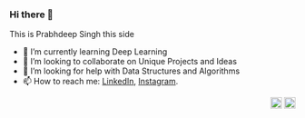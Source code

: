 ### Hi there 👋

This is Prabhdeep Singh this side
<!--
**prabhdeepsingh3499/prabhdeepsingh3499** is a ✨ _special_ ✨ repository because its `README.md` (this file) appears on your GitHub profile.
-->

- 🌱 I’m currently learning Deep Learning
- 👯 I’m looking to collaborate on Unique Projects and Ideas
- 🤔 I’m looking for help with Data Structures and Algorithms
- 📫 How to reach me: [LinkedIn](https://www.linkedin.com/in/prabhdeep-singh-946672156/), [Instagram](https://www.instagram.com/prabhdeep.singh.3499/).

<p align="right">
<a href=https://www.instagram.com/prabhdeep.singh.3499/ target="blank"><img align="center" src=https://cdn.jsdelivr.net/npm/simple-icons@3.0.1/icons/instagram.svg alt="prabhdeep.singh.3499" height="20" width="20" /></a>
<a href=https://www.linkedin.com/in/prabhdeep-singh-946672156/ target="blank"><img align="center" src=https://cdn.jsdelivr.net/npm/simple-icons@3.0.1/icons/linkedin.svg alt="prabhdeep-singh-946672156" height="20" width="20" /></a>
</p>
